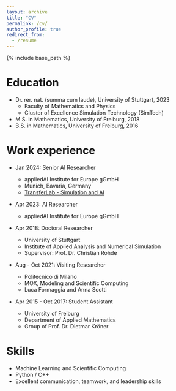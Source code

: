 ```yaml
---
layout: archive
title: "CV"
permalink: /cv/
author_profile: true
redirect_from:
  - /resume
---
```


{% include base_path %}

Education
======
* Dr. rer. nat. (summa cum laude), University of Stuttgart, 2023
  * Faculty of Mathematics and Physics
  * Cluster of Excellence Simulation Technology (SimTech)
* M.S. in Mathematics, University of Freiburg, 2018
* B.S. in Mathematics, University of Freiburg, 2016

Work experience
======
* Jan 2024: Senior AI Researcher
  * appliedAI Institute for Europe gGmbH
  * Munich, Bavaria, Germany
  * [TransferLab - Simulation and AI](https://transferlab.ai/authors/samuel-burbulla/)

* Apr 2023: AI Researcher
  * appliedAI Institute for Europe gGmbH

* Apr 2018: Doctoral Researcher
  * University of Stuttgart
  * Institute of Applied Analysis and Numerical Simulation
  * Supervisor: Prof. Dr. Christian Rohde

* Aug - Oct 2021: Visiting Researcher
  * Politecnico di Milano
  * MOX, Modeling and Scientific Computing
  * Luca Formaggia and Anna Scotti

* Apr 2015 - Oct 2017: Student Assistant
  * University of Freiburg
  * Department of Applied Mathematics
  * Group of Prof. Dr. Dietmar Kröner
  
Skills
======
* Machine Learning and Scientific Computing
* Python / C++
* Excellent communication, teamwork, and leadership skills
